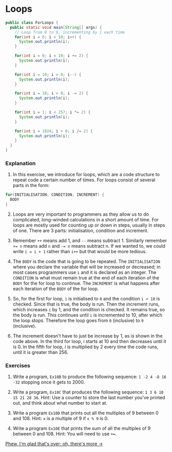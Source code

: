Loops
===

```java
public class ForLoops {
  public static void main(String[] args) {
    // Loop from 0 to 9, incrementing by 1 each time
    for(int i = 0; i < 10; i++) {
      System.out.println(i);
    }

    for(int i = 0; i < 10; i += 2) {
      System.out.println(i);
    }

    for(int i = 10; i > 0; i--) {
      System.out.println(i);
    }

    for(int i = 10; i > 0; i -= 2) {
      System.out.println(i);
    }

    for(int i = 1; i < 257; i *= 2) {
      System.out.println(i);
    }

    for(int i = 1024; i > 0; i /= 2) {
      System.out.println(i);
    }
  }
}
```

### Explanation
1. In this exercise, we introduce for loops, which are a code structure to repeat code a certain number of times. For loops consist of several parts in the form:

  ```java
for(INITIALISATION; CONDITION; INCREMENT) {
    BODY
}
  ```

2. Loops are very important to programmers as they allow us to do complicated, long-winded calculations in a short amount of time. For loops are mostly used for counting up or down in steps, usually in steps of one. There are 3 parts: initialisation, condition and increment.
  
3. Remember `++` means add 1, and `--` means subtract 1. Similarly remember `+= n` means add `n` and `-= n` means subtract n. If we wanted to, we could write `i = i + 1` rather than `i++` but that would be more tedious.

3. The `BODY` is the code that is going to be repeated. The `INITIALISATION` where you declare the variable that will be increased or decreased; in most cases programmers use `i` and it is declared as an integer. The `CONDITION` is what must remain true at the end of each iteration of the `BODY` for the for loop to continue. The `INCREMENT` is what happens after each iteration of the `BODY` of the for loop.

4. So, for the first for loop, `i` is initialised to `0` and the condition `i < 10` is checked. Since that is true, the body is run. Then the increment runs, which increases `i` by 1, and the condition is checked. It remains true, so the body is run. This continues until `i` is incremented to 10, after which the loop stops. Therefore the loop goes from `0` (inclusive) to `9` (inclusive).
 
5. The increment doesn't have to just be increase by 1, as is shown in the code above. In the third for loop, i starts at 10 and then decreases until it is 0. In the fifth for loop, i is multiplied by 2 every time the code runs, until it is greater than 256.

### Exercises
1. Write a program, `Ex10B` to produce the following sequence: `1 -2 4 -8 16 -32` stopping once it gets to 2000.

2. Write a program, `Ex10C` that produces the following sequence: `1 3 6 10 15 21 28 36`. Hint: Use a counter to store the last number you've printed out, and think about what number to start at.

3. Write a program `Ex10D` that prints out all the multiples of 9 between 0 and 108.
Hint: `x` is a multiple of 9 if `x % 9` is 0.

4. Write a program `Ex10E` that prints the sum of all the multiples of 9 between 0 and 108. 
Hint: You will need to use `+=`.

[Phew, I'm glad that's over; oh, there's more &rarr;](../Chapter-I/Part-VII:-While-Loops.html)